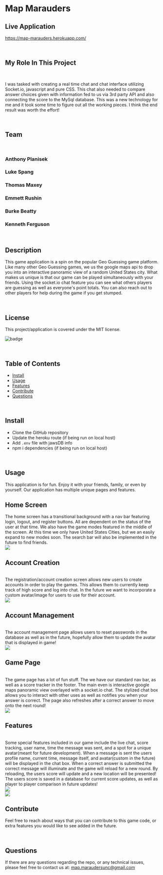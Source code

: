 # Map Marauders

## Live Application
https://map-marauders.herokuapp.com/
<br>


<br>

## My Role In This Project

<br>

I was tasked with creating a real time chat and chat interface utilizing Socket.io, javascript and pure CSS.
This chat also needed to compare answer choices given with information fed to us via 3rd party API and also connecting the score to the MySql database.
This was a new technology for me and it took some time to figure out all the working pieces. 
I think the end result was worth the effort!

<br>

## Team

<br>

### Anthony Planisek

### Luke Spang

### Thomas Maxey

### Emmett Rushin

### Burke Beatty

### Kenneth Ferguson 
<br>



    
## Description

This game application is a spin on the popular Geo Guessing game platform. Like many other Geo Guessing games, we us the google maps api to drop you into an interactive panoramic view of a random United States city. What makes us unique is that our game can be played simultaneously with your friends. Using the socket.io chat feature you can see what others players are guessing as well as everyone's point totals. You can also reach out to other players for help during the game if you get stumped. 

<br>

## License

This project/application is covered under the MIT license.

![badge](https://img.shields.io/badge/license-MIT-brightgreen)

<br>


## Table of Contents

* [Install](#Install)
* [Usage](#Usage)
* [Features](#Features)
* [Contribute](#Contribute)
* [Questions](#Questions)


<br>
    

## Install

- Clone the GitHub repository
- Update the heroku route (if being run on local host)
- Add `.env` file with jawsDB info
- npm i dependencies (if being run on local host)

<br>

## Usage

This application is for fun. Enjoy it with your friends, family, or even by yourself. Our application has multiple unique pages and features. 
<br>

## Home Screen
The home screen has a transitional background with a nav bar featuring login, logout, and register buttons. All are dependent on the status of the user at that time. We also have the game modes featured in the middle of the screen. At this time we only have United States Cities, but we an easily expand to new modes soon. The search bar will also be implemented in the future to find friends. 
<br>
<img src="public/pics/HomeScreen.png">
<br>

## Account Creation
<br>
The registration/account creation screen allows new users to create accounts in order to play the games. This allows them to currently keep track of high score and log into chat. In the future we want to incorporate a custom avatar/image for users to use for their account. 
<br>
<img src="public/pics/AccountCreation.png">
<br>

## Account Management
<br>
The account management page allows users to reset passwords in the database as well as in the future, hopefully allow them to update the avatar that is displayed in game!
<br>
<img src="public/pics/AccountManagement.png">
<br>

## Game Page
<br>
The game page has a lot of fun stuff. The we have our standard nav bar, as well as a score tracker in the footer. The main even is interactive google maps panoramic view overlayed with a socket.io chat. The stylized chat box allows you to interact with other uses as well as notifies you when your answer is correct. The page also refreshes after a correct answer to move onto the next round!
<br>
<img src="public/pics/ChatStandard.png">
<br>

## Features
<br>
Some special features included in our game include the live chat, score tracking, user name, time the message was sent, and a spot for a unique avatar(meant for future development). When a message is sent the users profile name, current time, message itself, and avatar(custom in the future) will be displayed in the chat box. When a correct answer is submitted the correct message will illuminate and the game will reload for a new round. By reloading, the users score will update and a new location will be presented! The users score is saved in a database for current score updates, as well as player to player comparison in future updates!
<br>
<img src="public/pics/ChatCorrect.png">
<br>
<img src="public/pics/ChatWscore.png">
<br>

## Contribute

Feel free to reach about ways that you can contribute to this game code, or extra features you would like to see added in the future. 


<br>

## Questions

If there are any questions regarding the repo, or any technical issues, please feel free to contact us at: map.maraudersunc@gmail.com 
